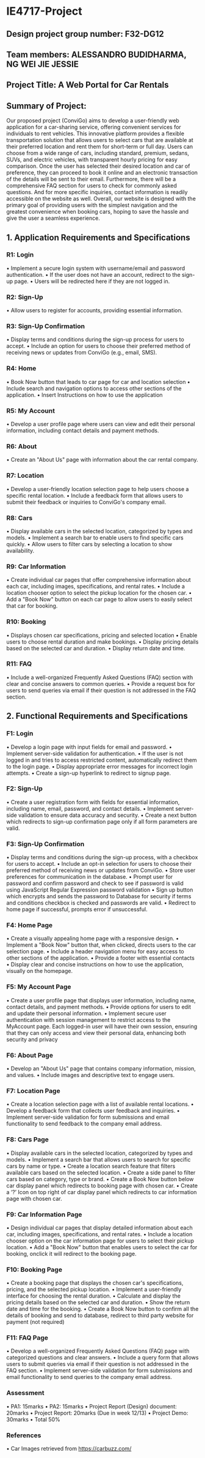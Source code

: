 # IE4717-Project
## Design project group number: F32-DG12
## Team members: ALESSANDRO BUDIDHARMA, NG WEI JIE JESSIE
## Project Title: A Web Portal for Car Rentals
## Summary of Project: 
Our proposed project (ConviGo) aims to develop a user-friendly web application for a car-sharing service, offering convenient services for individuals to rent vehicles. This innovative platform provides a flexible transportation solution that allows users to select cars that are available at their preferred location and rent them for short-term or full day. Users can choose from a wide range of cars, including standard, premium, sedans, SUVs, and electric vehicles, with transparent hourly pricing for easy comparison. Once the user has selected their desired location and car of preference, they can proceed to book it online and an electronic transaction of the details will be sent to their email. Furthermore, there will be a comprehensive FAQ section for users to check for commonly asked questions. And for more specific inquiries, contact information is readily accessible on the website as well. Overall, our website is designed with the primary goal of providing users with the simplest navigation and the greatest convenience when booking cars, hoping to save the hassle and give the user a seamless experience.
 
## 1. Application Requirements and Specifications
### R1: Login
•	Implement a secure login system with username/email and password authentication.
•	If the user does not have an account, redirect to the sign-up page.
•	Users will be redirected here if they are not logged in.

### R2: Sign-Up
•	Allow users to register for accounts, providing essential information.

### R3: Sign-Up Confirmation
•	Display terms and conditions during the sign-up process for users to accept.
•	Include an option for users to choose their preferred method of receiving news or updates from ConviGo (e.g., email, SMS).

### R4: Home 
•	Book Now button that leads to car page for car and location selection
•	Include search and navigation options to access other sections of the application.
•	Insert Instructions on how to use the application

### R5: My Account 
•	Develop a user profile page where users can view and edit their personal information, including contact details and payment methods.

### R6: About 
•	Create an "About Us" page with information about the car rental company.

### R7: Location 
•	Develop a user-friendly location selection page to help users choose a specific rental location.
•	Include a feedback form that allows users to submit their feedback or inquiries to ConviGo's company email.

### R8: Cars 
•	Display available cars in the selected location, categorized by types and models.
•	Implement a search bar to enable users to find specific cars quickly.
•	Allow users to filter cars by selecting a location to show availability.

### R9: Car Information 
•	Create individual car pages that offer comprehensive information about each car, including images, specifications, and rental rates.
•	Include a location chooser option to select the pickup location for the chosen car.
•	Add a "Book Now" button on each car page to allow users to easily select that car for booking.

### R10: Booking 
•	Displays chosen car specifications, pricing and selected location
•	Enable users to choose rental duration and make bookings.
•	Display pricing details based on the selected car and duration.
•	Display return date and time.

### R11: FAQ 
•	Include a well-organized Frequently Asked Questions (FAQ) section with clear and concise answers to common queries.
•	Provide a request box for users to send queries via email if their question is not addressed in the FAQ section.


## 2. Functional Requirements and Specifications 
### F1: Login
•	Develop a login page with input fields for email and password.
•	Implement server-side validation for authentication.
•	If the user is not logged in and tries to access restricted content, automatically redirect them to the login page.
•	Display appropriate error messages for incorrect login attempts.
•	Create a sign-up hyperlink to redirect to signup page.

### F2: Sign-Up
•	Create a user registration form with fields for essential information, including name, email, password, and contact details.
•	Implement server-side validation to ensure data accuracy and security.
•	Create a next button which redirects to sign-up confirmation page only if all form parameters are valid.

### F3: Sign-Up Confirmation
•	Display terms and conditions during the sign-up process, with a checkbox for users to accept.
•	Include an opt-in selection for users to choose their preferred method of receiving news or updates from ConviGo.
•	Store user preferences for communication in the database.
•	Prompt user for password and confirm password and check to see if password is valid using JavaScript Regular Expression password validation
•	Sign up button which encrypts and sends the password to Database for security if terms and conditions checkbox is checked and passwords are valid.
•	Redirect to home page if successful, prompts error if unsuccessful.

### F4: Home Page
•	Create a visually appealing home page with a responsive design.
•	Implement a "Book Now" button that, when clicked, directs users to the car selection page.
•	Include a header navigation menu for easy access to other sections of the application.
•	Provide a footer with essential contacts
•	Display clear and concise instructions on how to use the application, visually on the homepage.

### F5: My Account Page
•	Create a user profile page that displays user information, including name, contact details, and payment methods.
•	Provide options for users to edit and update their personal information.
•	Implement secure user authentication with session management to restrict access to the MyAccount page. Each logged-in user will have their own session, ensuring that they can only access and view their personal data, enhancing both security and privacy

### F6: About Page
•	Develop an "About Us" page that contains company information, mission, and values.
•	Include images and descriptive text to engage users.

### F7: Location Page
•	Create a location selection page with a list of available rental locations.
•	Develop a feedback form that collects user feedback and inquiries.
•	Implement server-side validation for form submissions and email functionality to send feedback to the company email address.

### F8: Cars Page
•	Display available cars in the selected location, categorized by types and models.
•	Implement a search bar that allows users to search for specific cars by name or type.
•	Create a location search feature that filters available cars based on the selected location.
•	Create a side panel to filter cars based on category, type or brand.
•	Create a Book Now button below car display panel which redirects to booking page with chosen car.
•	Create a ‘?’ Icon on top right of car display panel which redirects to car information page with chosen car.

### F9: Car Information Page
•	Design individual car pages that display detailed information about each car, including images, specifications, and rental rates.
•	Include a location chooser option on the car information page for users to select their pickup location.
•	Add a "Book Now" button that enables users to select the car for booking, onclick it will redirect to the booking page.

### F10: Booking Page
•	Create a booking page that displays the chosen car's specifications, pricing, and the selected pickup location.
•	Implement a user-friendly interface for choosing the rental duration.
•	Calculate and display the pricing details based on the selected car and duration.
•	Show the return date and time for the booking.
•	Create a Book Now button to confirm all the details of booking and send to database, redirect to third party website for payment (not required)

### F11: FAQ Page
•	Develop a well-organized Frequently Asked Questions (FAQ) page with categorized questions and clear answers.
•	Include a query form that allows users to submit queries via email if their question is not addressed in the FAQ section.
•	Implement server-side validation for form submissions and email functionality to send queries to the company email address.

### Assessment
• PA1: 15marks
• PA2: 15marks
• Project Report (Design) document: 20marks
• Project Report: 20marks (Due in week 12/13)
• Project Demo: 30marks
• Total 50%

### References
• Car Images retrieved from https://carbuzz.com/

